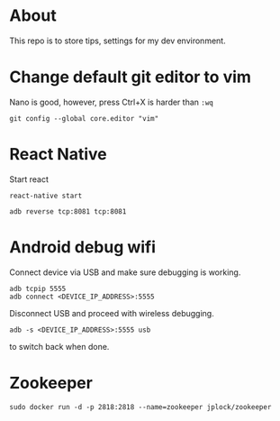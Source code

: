 # About

This repo is to store tips, settings for my dev environment.

# Change default git editor to vim

Nano is good, however, press Ctrl+X is harder than `:wq`

    git config --global core.editor "vim"

# React Native

Start react

    react-native start

    adb reverse tcp:8081 tcp:8081

# Android debug wifi

Connect device via USB and make sure debugging is working.

    adb tcpip 5555
    adb connect <DEVICE_IP_ADDRESS>:5555

Disconnect USB and proceed with wireless debugging.

    adb -s <DEVICE_IP_ADDRESS>:5555 usb

to switch back when done.

# Zookeeper

    sudo docker run -d -p 2818:2818 --name=zookeeper jplock/zookeeper
